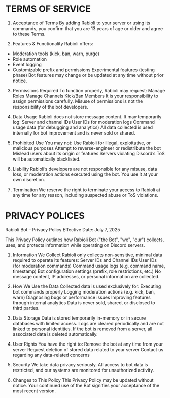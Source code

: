 # TERMS OF SERVICE
1. Acceptance of Terms
By adding Rabioli to your server or using its commands, you confirm that you are 13 years of age or older and agree to these Terms.

2. Features & Functionality
Rabioli offers:
- Moderation tools (kick, ban, warn, purge)
- Role automation
- Event logging
- Customizable prefix and permissions
Experimental features (testing phase)
Bot features may change or be updated at any time without prior notice.

3. Permissions Required
To function properly, Rabioli may request:
Manage Roles
Manage Channels
Kick/Ban Members
It is your responsibility to assign permissions carefully. Misuse of permissions is not the responsibility of the bot developers.

4. Data Usage
Rabioli does not store message content. It may temporarily log:
Server and channel IDs
User IDs for moderation logs
Command usage data (for debugging and analytics)
All data collected is used internally for bot improvement and is never sold or shared.

5. Prohibited Use
You may not:
Use Rabioli for illegal, exploitative, or malicious purposes
Attempt to reverse-engineer or redistribute the bot
Mislead users about its origin or features
Servers violating Discord’s ToS will be automatically blacklisted.

6. Liability
Rabioli’s developers are not responsible for any misuse, data loss, or moderation actions executed using the bot. You use it at your own discretion.

7. Termination
We reserve the right to terminate your access to Rabioli at any time for any reason, including suspected abuse or ToS violations.

# PRIVACY POLICES

Rabioli Bot – Privacy Policy
Effective Date: July 7, 2025

This Privacy Policy outlines how Rabioli Bot ("the Bot", "we", "our") collects, uses, and protects information while operating on Discord servers.

1. Information We Collect
Rabioli only collects non-sensitive, minimal data required to operate its features:
Server IDs and Channel IDs
User IDs (for moderation commands)
Command usage logs (e.g. command name, timestamp)
Bot configuration settings (prefix, role restrictions, etc.)
No message content, IP addresses, or personal information are collected.

2. How We Use the Data
Collected data is used exclusively for:
Executing bot commands properly
Logging moderation actions (e.g. kick, ban, warn)
Diagnosing bugs or performance issues
Improving features through internal analytics
Data is never sold, shared, or disclosed to third parties.

3. Data Storage
Data is stored temporarily in-memory or in secure databases with limited access.
Logs are cleared periodically and are not linked to personal identities.
If the bot is removed from a server, all associated data is deleted automatically.

4. User Rights
You have the right to:
Remove the bot at any time from your server
Request deletion of stored data related to your server
Contact us regarding any data-related concerns

5. Security
We take data privacy seriously. All access to bot data is restricted, and our systems are monitored for unauthorized activity.

6. Changes to This Policy
This Privacy Policy may be updated without notice. Your continued use of the Bot signifies your acceptance of the most recent version.

